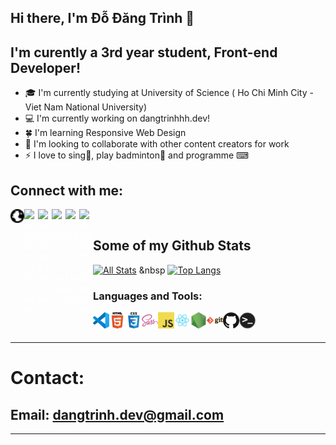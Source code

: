 ## Hi there, I'm Đỗ Đăng Trình 👋

## I'm curently a 3rd year student, Front-end Developer! 
- 🎓 I'm currently studying at University of Science ( Ho Chi Minh City - Viet Nam National University)
- 💻 I'm currently working on dangtrinhhh.dev!
- 🍀 I'm learning Responsive Web Design
- 💼 I'm looking to collaborate with other content creators for work
- ️️⚡  I love to sing🎤, play badminton️🏸 and programme ⌨

## Connect with me:

<a target="_blank" href="https://g1game.ga"><img align="left" style="color: white;" alt="dangtrinhhh.dev.com" width="22px" src="https://raw.githubusercontent.com/iconic/open-iconic/master/svg/globe.svg" /></a>

<a target="_blank" href="https://facebook.com/dangtrinhhh"><img align="left" style="color: white;" alt="dangtrinhhh | Facebook" width="22px" src="https://cdn.jsdelivr.net/npm/simple-icons@v3/icons/facebook.svg" /></a>

<a target="_blank" href="https://youtube.com/"><img align="left" style="color: white;" alt="dangtrinhhh | YouTube" width="22px" src="https://cdn.jsdelivr.net/npm/simple-icons@v3/icons/youtube.svg" /></a>

<a target="_blank" href="https://twitter.com/dangtrinhhh"><img align="left" style="color: white;" alt="dangtrinhhh | Twitter" width="22px" src="https://cdn.jsdelivr.net/npm/simple-icons@v3/icons/twitter.svg" /></a>

<a target="_blank" href="https://www.linkedin.com/in/%C4%91%C4%83ng-tr%C3%ACnh-670935218/"><img align="left" style="color: white;" alt="dangtrinhhh | LinkedIn" width="22px" src="https://cdn.jsdelivr.net/npm/simple-icons@v3/icons/linkedin.svg" /></a>

<a target="_blank" href="https://instagram.com/dangtrinhhh"><img align="left" style="color: white;" alt="dangtrinhhh | Instagram" width="22px" src="https://cdn.jsdelivr.net/npm/simple-icons@v3/icons/instagram.svg" /></a>

<br />

## Some of my Github Stats
[![All Stats](https://github-readme-stats-axpwmfcg3.vercel.app/api?username=dangtrinhhh&show_icons=true&include_all_commits=true&count_private=true&hide=contribs)](https://github.com/dangtrinhhh)
<span>&nbsp</span>
[![Top Langs](https://github-readme-stats-axpwmfcg3.vercel.app/api/top-langs/?username=dangtrinhhh&layout=compact)](https://github.com/dangtrinhhh)


### Languages and Tools:

<img align="left" alt="Visual Studio Code" width="26px" src="https://raw.githubusercontent.com/github/explore/80688e429a7d4ef2fca1e82350fe8e3517d3494d/topics/visual-studio-code/visual-studio-code.png" />

<img align="left" alt="HTML5" width="26px" src="https://raw.githubusercontent.com/github/explore/80688e429a7d4ef2fca1e82350fe8e3517d3494d/topics/html/html.png" />

<img align="left" alt="CSS3" width="26px" src="https://raw.githubusercontent.com/github/explore/80688e429a7d4ef2fca1e82350fe8e3517d3494d/topics/css/css.png" />

<img align="left" alt="Sass" width="26px" src="https://raw.githubusercontent.com/github/explore/80688e429a7d4ef2fca1e82350fe8e3517d3494d/topics/sass/sass.png" />

<img align="left" alt="JavaScript" width="26px" src="https://raw.githubusercontent.com/github/explore/80688e429a7d4ef2fca1e82350fe8e3517d3494d/topics/javascript/javascript.png" />

<img align="left" alt="React" width="26px" src="https://raw.githubusercontent.com/github/explore/80688e429a7d4ef2fca1e82350fe8e3517d3494d/topics/react/react.png" />

<img align="left" alt="Node.js" width="26px" src="https://raw.githubusercontent.com/github/explore/80688e429a7d4ef2fca1e82350fe8e3517d3494d/topics/nodejs/nodejs.png" />

<img align="left" alt="Git" width="26px" src="https://raw.githubusercontent.com/github/explore/80688e429a7d4ef2fca1e82350fe8e3517d3494d/topics/git/git.png" />

<img align="left" alt="GitHub" width="26px" src="https://raw.githubusercontent.com/github/explore/78df643247d429f6cc873026c0622819ad797942/topics/github/github.png" />

<img align="left" alt="Terminal" width="26px" src="https://raw.githubusercontent.com/github/explore/80688e429a7d4ef2fca1e82350fe8e3517d3494d/topics/terminal/terminal.png" />


<br />
<br />

---

# Contact: 
##  Email: dangtrinh.dev@gmail.com

---
